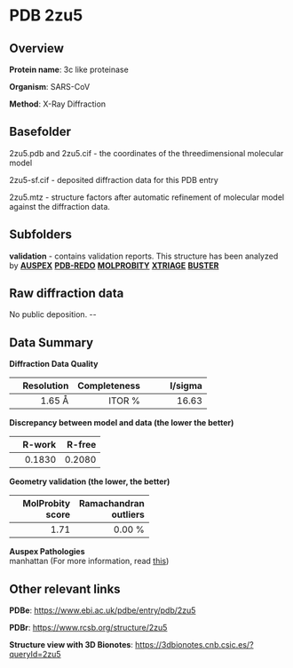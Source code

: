 # PDB 2zu5

## Overview

**Protein name**: 3c like proteinase

**Organism**: SARS-CoV

**Method**: X-Ray Diffraction

## Basefolder

2zu5.pdb and 2zu5.cif - the coordinates of the threedimensional molecular model

2zu5-sf.cif - deposited diffraction data for this PDB entry

2zu5.mtz - structure factors after automatic refinement of molecular model against the diffraction data.

## Subfolders





**validation** - contains validation reports. This structure has been analyzed by [**AUSPEX**](https://github.com/thorn-lab/coronavirus_structural_task_force/tree/master/pdb/3c_like_proteinase/SARS-CoV/2zu5/validation/auspex) [**PDB-REDO**](https://github.com/thorn-lab/coronavirus_structural_task_force/tree/master/pdb/3c_like_proteinase/SARS-CoV/2zu5/validation/pdb-redo) [**MOLPROBITY**](https://github.com/thorn-lab/coronavirus_structural_task_force/tree/master/pdb/3c_like_proteinase/SARS-CoV/2zu5/validation/molprobity) [**XTRIAGE**](https://github.com/thorn-lab/coronavirus_structural_task_force/blob/master/pdb/3c_like_proteinase/SARS-CoV/2zu5/validation/Xtriage_output.log) [**BUSTER**](https://www.globalphasing.com/buster/wiki/index.cgi?Covid19Pdb2ZU5)

## Raw diffraction data

No public deposition. --<br> 

## Data Summary
**Diffraction Data Quality**

|   | Resolution | Completeness| I/sigma |
|---|-------------:|----------------:|--------------:|
|   |1.65 Å|ITOR  %|<img width=50/>16.63|

**Discrepancy between model and data (the lower the better)**

|   | **R-work**| **R-free**   
|---|-------------:|----------------:|           
||  0.1830|  0.2080|

**Geometry validation (the lower, the better)**

|   |**MolProbity<br>score**| **Ramachandran<br>outliers** 
|---|-------------:|----------------:|
||  1.71|  0.00 %|

**Auspex Pathologies**<br> manhattan (For more information, read [this](https://github.com/thorn-lab/coronavirus_structural_task_force/blob/master/pdb/3c_like_proteinase/SARS-CoV/2zu5/validation/auspex/2zu5_auspex_comments.txt))

 



## Other relevant links 
**PDBe**:  https://www.ebi.ac.uk/pdbe/entry/pdb/2zu5
 
**PDBr**: https://www.rcsb.org/structure/2zu5 

**Structure view with 3D Bionotes**: https://3dbionotes.cnb.csic.es/?queryId=2zu5

